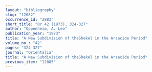 ```yaml
---
layout: "bibliography"
slug: "12082"
occurrence_id: "2883"
short_title: "Or 42 (1973), 324-327"
author: "Oppenheim, A. Leo"
publication_year: "1973"
title: "A New Subdivision of theShekel in the Arsacide Period"
volume_no_: "42"
pages: "324-327"
journal: "Orientalia"
title: "A New Subdivision of theShekel in the Arsacide Period"
previous_item: "12085"
---
```

